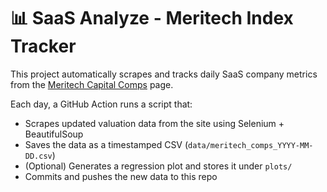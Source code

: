 # 📊 SaaS Analyze - Meritech Index Tracker

This project automatically scrapes and tracks daily SaaS company metrics from the [Meritech Capital Comps](https://www.meritechcapital.com/benchmarking/comps-table) page.

Each day, a GitHub Action runs a script that:
- Scrapes updated valuation data from the site using Selenium + BeautifulSoup
- Saves the data as a timestamped CSV (`data/meritech_comps_YYYY-MM-DD.csv`)
- (Optional) Generates a regression plot and stores it under `plots/`
- Commits and pushes the new data to this repo